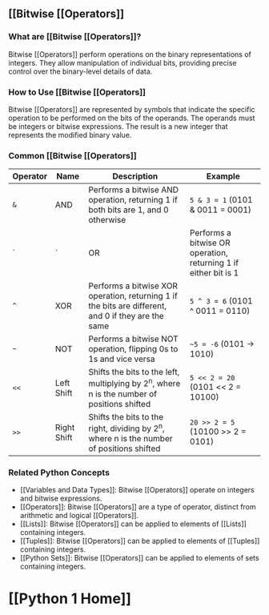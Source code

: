 ## [[Bitwise [[Operators]]

### What are [[Bitwise [[Operators]]?
Bitwise [[Operators]] perform operations on the binary representations of integers. They allow manipulation of individual bits, providing precise control over the binary-level details of data.

### How to Use [[Bitwise [[Operators]]
Bitwise [[Operators]] are represented by symbols that indicate the specific operation to be performed on the bits of the operands. The operands must be integers or bitwise expressions. The result is a new integer that represents the modified binary value.

### Common [[Bitwise [[Operators]]

| Operator | Name | Description | Example |
|---|---|---|---|
| `&` | AND | Performs a bitwise AND operation, returning 1 if both bits are 1, and 0 otherwise | `5 & 3 = 1` (0101 & 0011 = 0001) |
| `|` | OR | Performs a bitwise OR operation, returning 1 if either bit is 1 | `5 | 3 = 7` (0101 | 0011 = 0111) |
| `^` | XOR | Performs a bitwise XOR operation, returning 1 if the bits are different, and 0 if they are the same | `5 ^ 3 = 6` (0101 ^ 0011 = 0110) |
| `~` | NOT | Performs a bitwise NOT operation, flipping 0s to 1s and vice versa | `~5 = -6` (0101 -> 1010) |
| `<<` | Left Shift | Shifts the bits to the left, multiplying by 2<sup>n</sup>, where n is the number of positions shifted | `5 << 2 = 20` (0101 << 2 = 10100) |
| `>>` | Right Shift | Shifts the bits to the right, dividing by 2<sup>n</sup>, where n is the number of positions shifted | `20 >> 2 = 5` (10100 >> 2 = 0101) |

### Related Python Concepts

- [[Variables and Data Types]]: Bitwise [[Operators]] operate on integers and bitwise expressions.
- [[Operators]]: Bitwise [[Operators]] are a type of operator, distinct from arithmetic and logical [[Operators]].
- [[Lists]]: Bitwise [[Operators]] can be applied to elements of [[Lists]] containing integers.
- [[Tuples]]: Bitwise [[Operators]] can be applied to elements of [[Tuples]] containing integers.
- [[Python Sets]]: Bitwise [[Operators]] can be applied to elements of sets containing integers.
# [[Python 1 Home]]